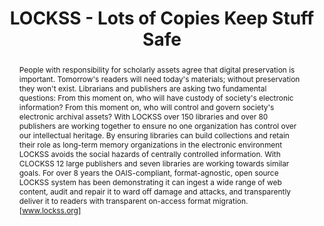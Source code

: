 ---
abstract: 'People with responsibility for scholarly assets agree that digital preservation
  is important. Tomorrow''s readers will need today''s materials; without preservation
  they won''t exist. Librarians and publishers are asking two fundamental questions:
  From this moment on, who will have custody of society''s electronic information?
  From this moment on, who will control and govern society''s electronic archival
  assets? With LOCKSS over 150 libraries and over 80 publishers are working together
  to ensure no one organization has control over our intellectual heritage. By ensuring
  libraries can build collections and retain their role as long-term memory organizations
  in the electronic environment LOCKSS avoids the social hazards of centrally controlled
  information. With CLOCKSS 12 large publishers and seven libraries are working towards
  similar goals. For over 8 years the OAIS-compliant, format-agnostic, open source
  LOCKSS system has been demonstrating it can ingest a wide range of web content,
  audit and repair it to ward off damage and attacks, and transparently deliver it
  to readers with transparent on-access format migration. [www.lockss.org]'
creators:
- Reich, Victoria
date: null
document_url: https://services.phaidra.univie.ac.at/api/object/o:294853/download
grand_parent: iPRES
institutions: []
keywords:
- ithaca
landing_page_url: https://phaidra.univie.ac.at/o:294853
language: eng
layout: publication
license: CC BY-SA 3.0 AT
notes_url: null
parent: iPRES 2006
publication_type: presentation
size: 860780
slides_url: null
source_name: iPRES
title: LOCKSS - Lots of Copies Keep Stuff Safe
year: 2006
---